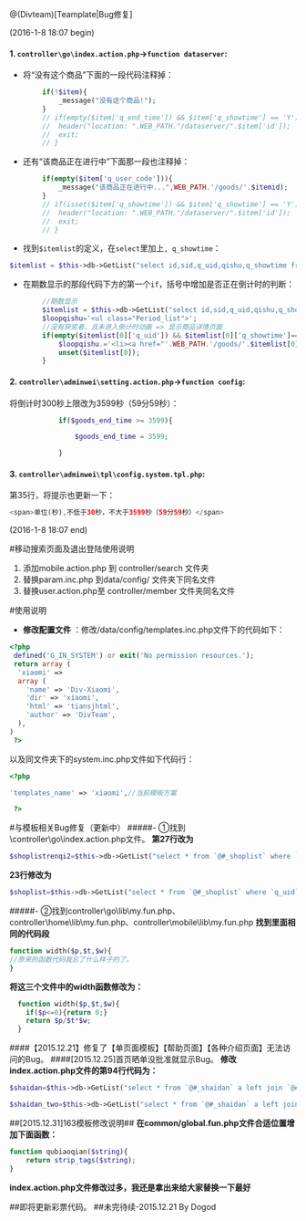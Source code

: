 @(Divteam)[Teamplate|Bug修复]

(2016-1-8 18:07 begin)

#### 1\. `controller\go\index.action.php`->`function dataserver`:

* 将“没有这个商品”下面的一段代码注释掉：
```php
		if(!$item){
			_message("没有这个商品!");
		}
		// if(empty($item['q_end_time']) && $item['q_showtime'] == 'Y'){
		// 	header("location: ".WEB_PATH."/dataserver/".$item['id']);
		// 	exit;
		// }
```	

* 还有“该商品正在进行中”下面那一段也注释掉：
```php
		if(empty($item['q_user_code'])){
			_message("该商品正在进行中...",WEB_PATH.'/goods/'.$itemid);
		}
		// if(isset($item['q_showtime']) && $item['q_showtime'] == 'Y'){
		// 	header("location: ".WEB_PATH."/dataserver/".$item['id']);
		// 	exit;
		// }
```

* 找到`$itemlist`的定义，在`select`里加上`, q_showtime`：
```php
$itemlist = $this->db->GetList("select id,sid,q_uid,qishu,q_showtime from `@#_shoplist` where `sid`='$item[sid]' order by `qishu` DESC");
```

* 在期数显示的那段代码下方的第一个`if`，括号中增加是否正在倒计时的判断：
```php
		//期数显示
		$itemlist = $this->db->GetList("select id,sid,q_uid,qishu,q_showtime from `@#_shoplist` where `sid`='$item[sid]' order by `qishu` DESC");
		$loopqishu='<ul class="Period_list">';
		//没有获奖者，且未进入倒计时动画 => 显示商品详情页面
		if(empty($itemlist[0]['q_uid']) && $itemlist[0]['q_showtime']=='N') {
			$loopqishu.='<li><a href="'.WEB_PATH.'/goods/'.$itemlist[0]['id'].'"><b class="period_Ongoing">'."第".$itemlist[0]['qishu']."期<i></i></b></a></li>";
			unset($itemlist[0]);
		}
```

#### 2\. `controller\adminwei\setting.action.php`->`function config`:

将倒计时300秒上限改为3599秒（59分59秒）：
```php
			if($goods_end_time >= 3599){

				$goods_end_time = 3599;

			}
```	

#### 3\. `controller\adminwei\tpl\config.system.tpl.php`:

第35行，将提示也更新一下：
```php
<span>单位(秒),不低于30秒，不大于3599秒（59分59秒）</span>
```
(2016-1-8 18:07 end)



#移动搜索页面及退出登陆使用说明

1. 添加mobile.action.php 到 controller/search 文件夹
2. 替换param.inc.php 到data/config/ 文件夹下同名文件
3. 替换user.action.php至 controller/member 文件夹同名文件

#使用说明
 
- **修改配置文件** ：修改/data/config/templates.inc.php文件下的代码如下：
```php
<?php 
 defined('G_IN_SYSTEM') or exit('No permission resources.');
 return array (
  'xiaomi' => 
  array (
    'name' => 'Div-Xiaomi',
    'dir' => 'xiaomi',
    'html' => 'tiansjhtml',
    'author' => 'DivTeam',
  ),
)
 ?>
```
以及同文件夹下的system.inc.php文件如下代码行：
```php
<?php 

'templates_name' => 'xiaomi',//当前模板方案

 ?>
```


#与模板相关Bug修复（更新中）
#####- ①找到\controller\go\index.action.php文件。
**第27行改为**
```php
$shoplistrenqi2=$this->db->GetList("select * from `@#_shoplist` where `renqi`='1' and `q_uid` is null ORDER BY id DESC LIMIT 0,8");
```
**23行修改为**
 
```php
$shoplist=$this->db->GetList("select * from `@#_shoplist` where `q_uid` is null ORDER BY `shenyurenshu` ASC LIMIT 0,8");

```
#####- ②找到controller\go\lib\my.fun.php、controller\home\lib\my.fun.php、controller\mobile\lib\my.fun.php
**找到里面相同的代码段**
```php
function width($p,$t,$w){
//原来的函数代码我忘了什么样子的了。
}
```
**将这三个文件中的width函数修改为：**
```php
  function width($p,$t,$w){
   	if($p<=0){return 0;}
    return $p/$t*$w;
  }
```
####【2015.12.21】修复了【单页面模板】【帮助页面】【各种介绍页面】无法访问的Bug。
####[2015.12.25]首页晒单没批准就显示Bug。
**修改index.action.php文件的第94行代码为：**
```php
$shaidan=$this->db->GetList("select * from `@#_shaidan` a left join `@#_member` b on  a.sd_userid=b.uid where grade!='D'  order by `sd_id` DESC LIMIT 1");
```
```php
$shaidan_two=$this->db->GetList("select * from `@#_shaidan` a left join `@#_member` b on  a.sd_userid=b.uid where grade!='D'  order by `sd_id` DESC LIMIT 1,6");
```
##[2015.12.31]163模板修改说明##
**在common/global.fun.php文件合适位置增加下面函数：**
```php
function qubiaoqian($string){
	return strip_tags($string);
}
```
**index.action.php文件修改过多，我还是拿出来给大家替换一下最好**

##即将更新彩票代码。
##未完待续-2015.12.21 By Dogod
